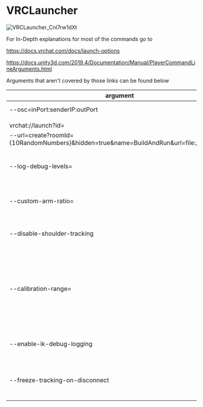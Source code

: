 # VRCLauncher
![VRCLauncher_Cnl7rw1dXt](https://user-images.githubusercontent.com/86748455/167714516-a8ba3909-b3f3-4e94-9a25-6018dee0dd7a.png)

For In-Depth explanations for most of the commands go to

https://docs.vrchat.com/docs/launch-options

https://docs.unity3d.com/2019.4/Documentation/Manual/PlayerCommandLineArguments.html

Arguments that aren't covered by those links can be found below

| argument                                                                                  | default value                | explanation                                                                                                                                                                                                                                                                                                                                                                                                                                                                                                                                                                                     | source                                                                                                                              |
|-------------------------------------------------------------------------------------------|------------------------------|-------------------------------------------------------------------------------------------------------------------------------------------------------------------------------------------------------------------------------------------------------------------------------------------------------------------------------------------------------------------------------------------------------------------------------------------------------------------------------------------------------------------------------------------------------------------------------------------------|-------------------------------------------------------------------------------------------------------------------------------------|
| --osc=inPort:senderIP:outPort                                                             | --osc=9000:127.0.0.1:9001    | https://github.com/vrchat-community/osc/wiki#vrchat-ports                                                                                                                                                                                                                                                                                                                                                                                                                                                                                                                                       | https://github.com/vrchat-community/osc/wiki#vrchat-ports                                                                           |
|                                                                                           |                              |                                                                                                                                                                                                                                                                                                                                                                                                                                                                                                                                                                                                 |                                                                                                                                     | 
| vrchat://launch?id=                                                                       |                              | Specify launch instance                                                                                                                                                                                                                                                                                                                                                                                                                                                                                                                                                                         |                                                                                                                                     |
| --url=create?roomId={10RandomNumbers}&hidden=true&name=BuildAndRun&url=file:///{FilePath} |                              | Specify VRCW path to open locally, like the SDKs "build and test" functionality                                                                                                                                                                                                                                                                                                                                                                                                                                                                                                                 |                                                                                                                                     | 
|                                                                                           |                              |                                                                                                                                                                                                                                                                                                                                                                                                                                                                                                                                                                                                 |                                                                                                                                     | 
| --log-debug-levels=                                                                       |                              | extends logging. know "debug-levels" include (this information is most likely out of date): <br/><br/> --log-debug-levels="Always;API;AssetBundleDownloadManager;ContentCreator;All;NetworkTransport;NetworkData;NetworkProcessing"                                                                                                                                                                                                                                                                                                                                                             |                                                                                                                                     |
|                                                                                           |                              |                                                                                                                                                                                                                                                                                                                                                                                                                                                                                                                                                                                                 |                                                                                                                                     | 
| --custom-arm-ratio=                                                                       | --custom-arm-ratio="0.4537"  | The IK-Beta 2.0 Changelog of VRChat 2022.1.1p3, build 11721 states:<br/><br/>- Added --custom-arm-ratio="0.4537" launch option. "0.4537" is default, "0.415" will approximate previous beta arm scale                                                                                                                                                                                                                                                                                                                                                                                           | An announcement on the VRChat Discord server: https://discord.com/channels/189511567539306508/503009489486872583/955619620310646814 |
| --disable-shoulder-tracking                                                               |                              | The IK-Beta 2.0 Changelog of VRChat 2022.1.1p4, build 11731 states:<br/><br/>- Added --disable-shoulder-tracking launch option. Use this to avoid issues with some types of IMU-only based arm trackers.                                                                                                                                                                                                                                                                                                                                                                                        | An announcement on the VRChat Discord server: https://discord.com/channels/189511567539306508/503009489486872583/958535824490758144 |
| --calibration-range=                                                                      | --calibration-range="0.6"    | The IK-Beta 2.0 Changelog of VRChat 2022.1.1p5, build 11748 states:<br/><br/>- **Added the --calibration-range="0.3" launch option**. This determines the distance from predicted supported binding points that the calibration will search (in meters)<br/>- The default value is 0.3, corresponding to a 30cm radius sphere around possible binding points <br/><br/> The IK-Beta 2.0 Changelog of VRChat 2022.1.2p4, build 11946 states:<br/><br/>  - Increased the default calibration range from 0.3m to 0.6m. As usual this is adjustable via the --calibration-range="0.6" launch option | An announcement on the VRChat Discord server: https://discord.com/channels/189511567539306508/503009489486872583/966575806522466305 | 
| --enable-ik-debug-logging                                                                 | forced on during IK 2.0 Beta | The IK-Beta 2.0 Changelog of VRChat 2022.1.2p4, build 11942 states:<br/><br/>- Added the --enable-ik-debug-logging launch argument - use this when providing us with logs and feedback during the Beta period!                                                                                                                                                                                                                                                                                                                                                                                  | An announcement on the VRChat Discord server: https://discord.com/channels/419351657743253524/623967007733186560/971839050937950259 |
| --freeze-tracking-on-disconnect                                                           |                              | The IK-Beta 2.0 Changelog of VRChat 2022.1.2p4, build 11946 states:<br/><br/>- Added the --freeze-tracking-on-disconnect launch option. Enabling this will cause trackers to freeze in place relative to the player when they are disconnected. To remove frozen trackers you can calibrate again. If all your trackers have disconnected so the calibration option is no longer visible, cycling the Avatar Measurement option will also unfreeze them                                                                                                                                         | An announcement on the VRChat Discord server: https://discord.com/channels/419351657743253524/623967007733186560/973670442206388276 | 